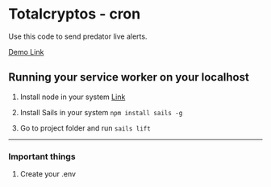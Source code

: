 # Totalcryptos - cron

Use this code to send predator live alerts.

[Demo Link](http://www.totalcryptos.com/)

## Running your service worker on your localhost

1.  Install node in your system [Link](https://nodejs.org/en/download/)

2.  Install Sails in your system `npm install sails -g`

3.  Go to project folder and run `sails lift`

***

### Important things

1. Create your .env

